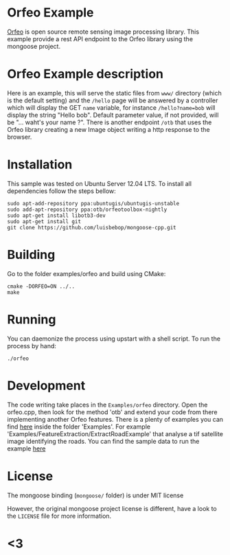 # Orfeo Example

[Orfeo](http://orfeo-toolbox.org/otb/) is open source remote sensing image processing library.
This example provide a rest API endpoint to the Orfeo library using the mongoose project.

# Orfeo Example description

Here is an example, this will serve the static files from `www/` directory (which
is the default setting) and the `/hello` page will be answered by a controller which
will display the GET `name` variable, for instance `/hello?name=bob` will display
the string "Hello bob". Default parameter value, if not provided, will be
"... waht's your name ?". There is another endpoint `/otb` that uses the Orfeo library
creating a new Image object writing a http response to the browser.

# Installation
This sample was tested on Ubuntu Server 12.04 LTS. To install all dependencies follow the steps bellow:
 
```
sudo apt-add-repository ppa:ubuntugis/ubuntugis-unstable
sudo add-apt-repository ppa:otb/orfeotoolbox-nightly
sudo apt-get install libotb3-dev
sudo apt-get install git
git clone https://github.com/luisbebop/mongoose-cpp.git
```

# Building

Go to the folder examples/orfeo and build using CMake:

```
cmake -DORFEO=ON ../..
make
```
# Running

You can daemonize the process using upstart with a shell script. To run the process by hand:

```
./orfeo
```

# Development

The code writing take places in the `Examples/orfeo` directory. Open the orfeo.cpp, then look
for the method 'otb' and extend your code from there implementing another Orfeo features. There is
a plenty of examples you can find [here](http://sourceforge.net/projects/orfeo-toolbox/files/OTB/OTB-4.0/OTB-4.0.0.tgz/download)
inside the folder 'Examples'. For example 'Examples/FeatureExtraction/ExtractRoadExample' that analyse a tif satellite image
identifying the roads. You can find the sample data to run the example [here](http://www.orfeo-toolbox.org/packages/OTB-Data-Examples.tgz)

# License

The mongoose binding (`mongoose/` folder) is under MIT license

However, the original mongoose project license is different, have a look to the
`LICENSE` file for more information.

# <3
